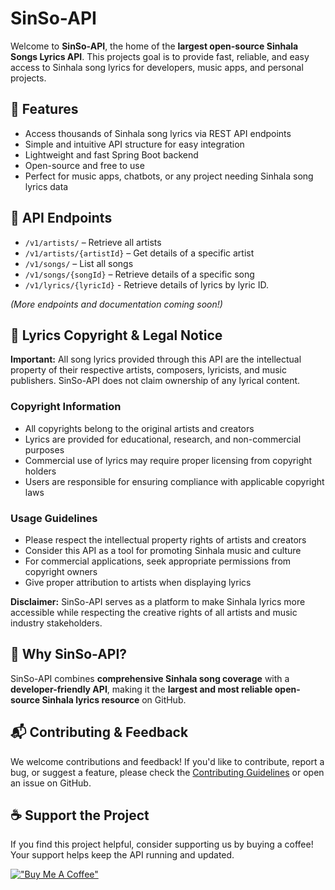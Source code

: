 # SinSo-API 

Welcome to **SinSo-API**, the home of the **largest open-source Sinhala Songs Lyrics API**. This projects goal is to provide fast, reliable, and easy access to Sinhala song lyrics for developers, music apps, and personal projects.


## 🌟 Features

- Access thousands of Sinhala song lyrics via REST API endpoints
- Simple and intuitive API structure for easy integration
- Lightweight and fast Spring Boot backend
- Open-source and free to use
- Perfect for music apps, chatbots, or any project needing Sinhala song lyrics data



## 🚀 API Endpoints

- `/v1/artists/` – Retrieve all artists
- `/v1/artists/{artistId}` – Get details of a specific artist
- `/v1/songs/` – List all songs
- `/v1/songs/{songId}` – Retrieve details of a specific song
- `/v1/lyrics/{lyricId}` - Retrieve details of lyrics by lyric ID.

*(More endpoints and documentation coming soon!)*



## 📝 Lyrics Copyright & Legal Notice

**Important:** All song lyrics provided through this API are the intellectual property of their respective artists, composers, lyricists, and music publishers. SinSo-API does not claim ownership of any lyrical content.

### Copyright Information
- All copyrights belong to the original artists and creators
- Lyrics are provided for educational, research, and non-commercial purposes
- Commercial use of lyrics may require proper licensing from copyright holders
- Users are responsible for ensuring compliance with applicable copyright laws

### Usage Guidelines
- Please respect the intellectual property rights of artists and creators
- Consider this API as a tool for promoting Sinhala music and culture
- For commercial applications, seek appropriate permissions from copyright owners
- Give proper attribution to artists when displaying lyrics

**Disclaimer:** SinSo-API serves as a platform to make Sinhala lyrics more accessible while respecting the creative rights of all artists and music industry stakeholders.

## 🔖 Why SinSo-API?

SinSo-API combines **comprehensive Sinhala song coverage** with a **developer-friendly API**, making it the **largest and most reliable open-source Sinhala lyrics resource** on GitHub.

## 📬 Contributing & Feedback

We welcome contributions and feedback! If you'd like to contribute, report a bug, or suggest a feature, please check the [Contributing Guidelines](https://github.com/SinSo-API/.github/blob/main/CONTRIBUTING.md) or open an issue on GitHub.

## ☕ Support the Project
If you find this project helpful, consider supporting us by buying a coffee! Your support helps keep the API running and updated.

[!["Buy Me A Coffee"](https://www.buymeacoffee.com/assets/img/custom_images/orange_img.png)](https://www.buymeacoffee.com/vishalrashmika/)

